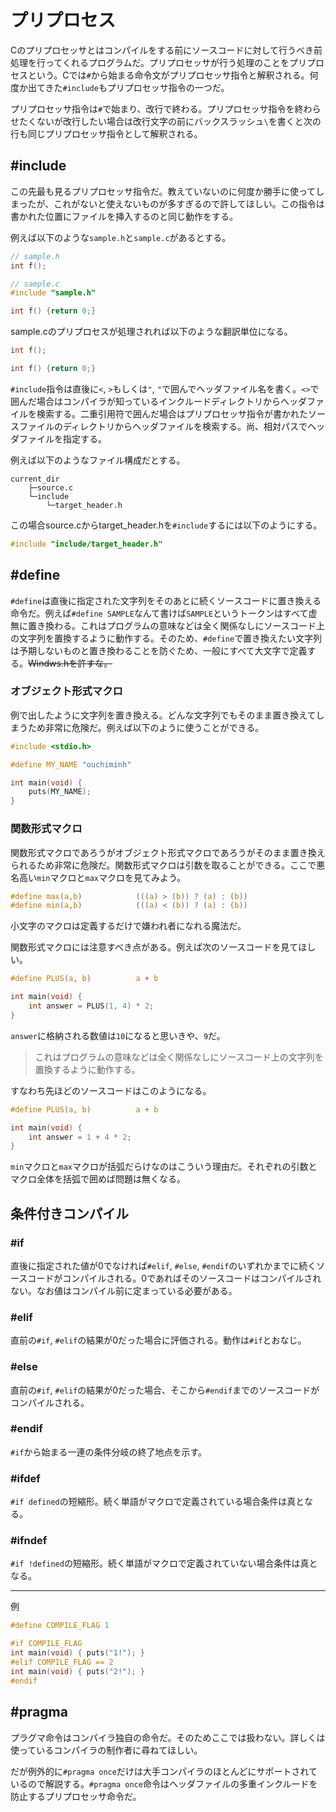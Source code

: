 # プリプロセス

Cのプリプロセッサとはコンパイルをする前にソースコードに対して行うべき前処理を行ってくれるプログラムだ。プリプロセッサが行う処理のことをプリプロセスという。Cでは`#`から始まる命令文がプリプロセッサ指令と解釈される。何度か出てきた`#include`もプリプロセッサ指令の一つだ。

プリプロセッサ指令は`#`で始まり、改行で終わる。プリプロセッサ指令を終わらせたくないが改行したい場合は改行文字の前にバックスラッシュ`\`を書くと次の行も同じプリプロセッサ指令として解釈される。

## #include

この先最も見るプリプロセッサ指令だ。教えていないのに何度か勝手に使ってしまったが、これがないと使えないものが多すぎるので許してほしい。この指令は書かれた位置にファイルを挿入するのと同じ動作をする。

例えば以下のような`sample.h`と`sample.c`があるとする。

```c
// sample.h
int f();
```

```c
// sample.c
#include "sample.h"

int f() {return 0;}
```

sample.cのプリプロセスが処理されれば以下のような翻訳単位になる。

```c
int f();

int f() {return 0;}
```

`#include`指令は直後に`<`, `>`もしくは`"`, `"`で囲んでヘッダファイル名を書く。`<>`で囲んだ場合はコンパイラが知っているインクルードディレクトリからヘッダファイルを検索する。二重引用符で囲んだ場合はプリプロセッサ指令が書かれたソースファイルのディレクトリからヘッダファイルを検索する。尚、相対パスでヘッダファイルを指定する。

例えば以下のようなファイル構成だとする。
```
current_dir
    ├─source.c
    └─include
        └─target_header.h
```

この場合source.cからtarget_header.hを`#include`するには以下のようにする。

```c
#include "include/target_header.h"
```

## #define

`#define`は直後に指定された文字列をそのあとに続くソースコードに置き換える命令だ。例えば`#define SAMPLE`なんて書けば`SAMPLE`というトークンはすべて虚無に置き換わる。これはプログラムの意味などは全く関係なしにソースコード上の文字列を置換するように動作する。そのため、`#define`で置き換えたい文字列は予期しないものと置き換わることを防ぐため、一般にすべて大文字で定義する。~~Windws.hを許すな。~~

### オブジェクト形式マクロ

例で出したように文字列を置き換える。どんな文字列でもそのまま置き換えてしまうため非常に危険だ。例えば以下のように使うことができる。

```c
#include <stdio.h>

#define MY_NAME "ouchiminh"

int main(void) {
    puts(MY_NAME);
}

```

### 関数形式マクロ

関数形式マクロであろうがオブジェクト形式マクロであろうがそのまま置き換えられるため非常に危険だ。関数形式マクロは引数を取ることができる。ここで悪名高い`min`マクロと`max`マクロを見てみよう。

```c
#define max(a,b)            (((a) > (b)) ? (a) : (b))
#define min(a,b)            (((a) < (b)) ? (a) : (b))
```

小文字のマクロは定義するだけで嫌われ者になれる魔法だ。

関数形式マクロには注意すべき点がある。例えば次のソースコードを見てほしい。

```c
#define PLUS(a, b)          a + b

int main(void) {
    int answer = PLUS(1, 4) * 2;
}
```

`answer`に格納される数値は`10`になると思いきや、`9`だ。

>これはプログラムの意味などは全く関係なしにソースコード上の文字列を置換するように動作する。

すなわち先ほどのソースコードはこのようになる。

```c
#define PLUS(a, b)          a + b

int main(void) {
    int answer = 1 + 4 * 2;
}
```

`min`マクロと`max`マクロが括弧だらけなのはこういう理由だ。それぞれの引数とマクロ全体を括弧で囲めば問題は無くなる。

## 条件付きコンパイル

### #if

直後に指定された値が0でなければ`#elif`, `#else`, `#endif`のいずれかまでに続くソースコードがコンパイルされる。0であればそのソースコードはコンパイルされない。なお値はコンパイル前に定まっている必要がある。

### #elif

直前の`#if`, `#elif`の結果が0だった場合に評価される。動作は`#if`とおなじ。

### #else

直前の`#if`, `#elif`の結果が0だった場合、そこから`#endif`までのソースコードがコンパイルされる。

### #endif

`#if`から始まる一連の条件分岐の終了地点を示す。

### #ifdef

`#if defined`の短縮形。続く単語がマクロで定義されている場合条件は真となる。

### #ifndef

`#if !defined`の短縮形。続く単語がマクロで定義されていない場合条件は真となる。

----

例

```c
#define COMPILE_FLAG 1

#if COMPILE_FLAG
int main(void) { puts("1!"); }
#elif COMPILE_FLAG == 2
int main(void) { puts("2!"); }
#endif

```

## #pragma

プラグマ命令はコンパイラ独自の命令だ。そのためここでは扱わない。詳しくは使っているコンパイラの制作者に尋ねてほしい。

だが例外的に`#pragma once`だけは大手コンパイラのほとんどにサポートされているので解説する。`#pragma once`命令はヘッダファイルの多重インクルードを防止するプリプロセッサ命令だ。
